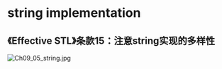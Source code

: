 # string implementation

## 《Effective STL》条款15：注意string实现的多样性

![Ch09_05_string.jpg](../../Images/Chapter09/Ch09_05_string.jpg) 

 